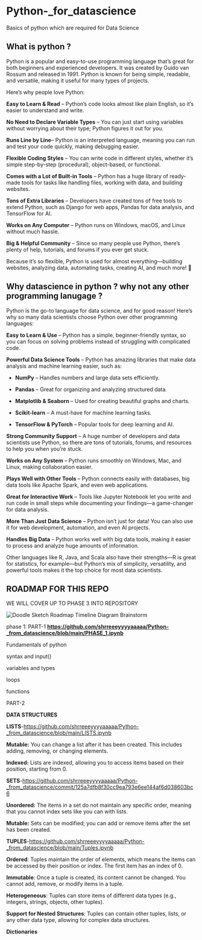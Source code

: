 # Python-_for_datascience
Basics of python which are required for  Data Science

## What is python ? 
Python is a popular and easy-to-use programming language that’s great for both beginners and experienced developers. It was created by Guido van Rossum and released in 1991. Python is known for being simple, readable, and versatile, making it useful for many types of projects.

Here’s why people love Python:

**Easy to Learn & Read** – Python’s code looks almost like plain English, so it’s easier to understand and write.

**No Need to Declare Variable Types** – You can just start using variables without worrying about their type; Python figures it out for you.

**Runs Line by Line**– Python is an interpreted language, meaning you can run and test your code quickly, making debugging easier.

**Flexible Coding Styles** – You can write code in different styles, whether it’s simple step-by-step (procedural), object-based, or functional.

**Comes with a Lot of Built-in Tools** – Python has a huge library of ready-made tools for tasks like handling files, working with data, and building websites.

**Tons of Extra Libraries** – Developers have created tons of free tools to extend Python, such as Django for web apps, Pandas for data analysis, and TensorFlow for AI.

**Works on Any Computer** – Python runs on Windows, macOS, and Linux without much hassle.

**Big & Helpful Community** – Since so many people use Python, there’s plenty of help, tutorials, and forums if you ever get stuck.

Because it’s so flexible, Python is used for almost everything—building websites, analyzing data, automating tasks, creating AI, and much more! 🚀

## Why datascience in python  ? why not any other programming lanugage ?

Python is the go-to language for data science, and for good reason! Here’s why so many data scientists choose Python over other programming languages:  

**Easy to Learn & Use** – Python has a simple, beginner-friendly syntax, so you can focus on solving problems instead of struggling with complicated code.
  
 **Powerful Data Science Tools** – Python has amazing libraries that make data analysis and machine learning easier, such as:
   
   - **NumPy** – Handles numbers and large data sets efficiently.
     
   - **Pandas** – Great for organizing and analyzing structured data.
     
   - **Matplotlib & Seaborn** – Used for creating beautiful graphs and charts.
      
   - **Scikit-learn** – A must-have for machine learning tasks.
       
   - **TensorFlow & PyTorch** – Popular tools for deep learning and AI.
     
 **Strong Community Support** – A huge number of developers and data scientists use Python, so there are tons of tutorials, forums, and resources to help you when you’re stuck.  
 
**Works on Any System** – Python runs smoothly on Windows, Mac, and Linux, making collaboration easier.  

**Plays Well with Other Tools** – Python connects easily with databases, big data tools like Apache Spark, and even web applications.  

**Great for Interactive Work** – Tools like Jupyter Notebook let you write and run code in small steps while documenting your findings—a game-changer for data analysis. 

**More Than Just Data Science** – Python isn’t just for data! You can also use it for web development, automation, and even AI projects.  

**Handles Big Data** – Python works well with big data tools, making it easier to process and analyze huge amounts of information.  

Other languages like R, Java, and Scala also have their strengths—R is great for statistics, for example—but Python’s mix of simplicity, versatility, and powerful tools makes it the top choice for most data scientists. 


## ROADMAP FOR THIS REPO

WE WILL COVER UP TO PHASE 3 INTO REPOSITORY

![Doodle Sketch Roadmap Timeline Diagram Brainstorm](https://github.com/user-attachments/assets/0baae154-3fbb-4332-9ce7-383891639a80)

phase 1: PART-1
**https://github.com/shrreeeyyyyaaaaa/Python-_from_datascience/blob/main/PHASE_1.ipynb**

Fundamentals of python 

syntax and input()

variables and types 

loops

functions

PART-2 


**DATA STRUCTURES**

**LISTS**-https://github.com/shrreeeyyyyaaaaa/Python-_from_datascience/blob/main/LISTS.ipynb

**Mutable:** You can change a list after it has been created. This includes adding, removing, or changing elements.


**Indexed:** Lists are indexed, allowing you to access items based on their position, starting from 0.

**SETS**-https://github.com/shrreeeyyyyaaaaa/Python-_from_datascience/commit/125a7dfb8f30cc9ea793e6ee144af6d038603bc6

**Unordered:** The items in a set do not maintain any specific order, meaning that you cannot index sets like you can with lists.

**Mutable:** Sets can be modified; you can add or remove items after the set has been created.


**TUPLES**-https://github.com/shrreeeyyyyaaaaa/Python-_from_datascience/blob/main/Tuples.ipynb

**Ordered**: Tuples maintain the order of elements, which means the items can be accessed by their position or index. The first item has an index of 0.


**Immutable**: Once a tuple is created, its content cannot be changed. You cannot add, remove, or modify items in a tuple.


**Heterogeneous**: Tuples can store items of different data types (e.g., integers, strings, objects, other tuples).


**Support for Nested Structures**: Tuples can contain other tuples, lists, or any other data type, allowing for complex data structures.


**Dictionaries**

